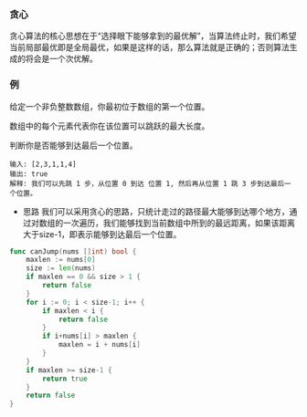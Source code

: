 ### 贪心
贪心算法的核心思想在于“选择眼下能够拿到的最优解”，当算法终止时，我们希望当前局部最优即是全局最优，如果是这样的话，那么算法就是正确的；否则算法生成的将会是一个次优解。

### 例
给定一个非负整数数组，你最初位于数组的第一个位置。

数组中的每个元素代表你在该位置可以跳跃的最大长度。

判断你是否能够到达最后一个位置。

```
输入: [2,3,1,1,4]
输出: true
解释: 我们可以先跳 1 步，从位置 0 到达 位置 1, 然后再从位置 1 跳 3 步到达最后一个位置。
```
* 思路
  我们可以采用贪心的思路，只统计走过的路径最大能够到达哪个地方，通过对数组的一次遍历，我们能够找到当前数组中所到的最远距离，如果该距离大于size-1，即表示能够到达最后一个位置。

```go
func canJump(nums []int) bool {
	maxlen := nums[0]
	size := len(nums)
	if maxlen == 0 && size > 1 {
		return false
	}
	for i := 0; i < size-1; i++ {
		if maxlen < i {
			return false
		}
		if i+nums[i] > maxlen {
			maxlen = i + nums[i]
		}
	}
	if maxlen >= size-1 {
		return true
	}
	return false
}
```